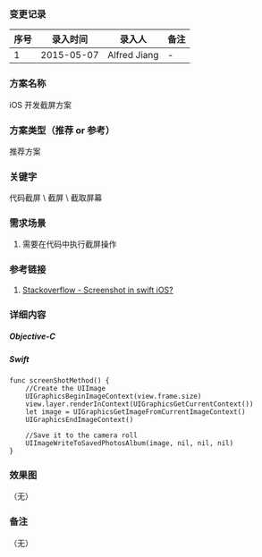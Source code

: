 ### 变更记录
| 序号 | 录入时间 | 录入人 | 备注 |
| -- | -- | -- | -- |
| 1 | 2015-05-07 | Alfred Jiang | - |

### 方案名称
iOS 开发截屏方案

### 方案类型（推荐 or 参考）
推荐方案

### 关键字
代码截屏 \ 截屏 \ 截取屏幕

### 需求场景
1. 需要在代码中执行截屏操作

### 参考链接
1. [Stackoverflow - Screenshot in swift iOS?](http://stackoverflow.com/questions/25444609/screenshot-in-swift-ios)

### 详细内容

##### Objective-C

##### Swift

    func screenShotMethod() {
        //Create the UIImage
        UIGraphicsBeginImageContext(view.frame.size)
        view.layer.renderInContext(UIGraphicsGetCurrentContext())
        let image = UIGraphicsGetImageFromCurrentImageContext()
        UIGraphicsEndImageContext()

        //Save it to the camera roll
        UIImageWriteToSavedPhotosAlbum(image, nil, nil, nil)
    }

### 效果图
（无）

### 备注
（无）
